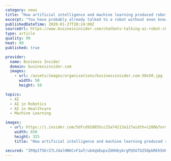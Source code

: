 ```yaml
---
category: news
title: "How artificial intelligence and machine learning produced robots we can talk to"
excerpt: "You have probably already talked to a robot without even knowing it. But what are chatbots and how do they work? Business Insider explores this growing market."
publishedDateTime: 2020-01-27T20:24:00Z
sourceUrl: https://www.businessinsider.com/chatbots-talking-ai-robot-chat-machine
type: article
quality: 99
heat: 99
published: true

provider:
  name: Business Insider
  domain: businessinsider.com
  images:
    - url: /assets/images/organizations/businessinsider.com-50x50.jpg
      width: 50
      height: 50

topics:
  - AI
  - AI in Robotics
  - AI in Healthcare
  - Machine Learning

images:
  - url: https://i.insider.com/5dfcd92d855cc25a74213a12?width=1200&format=jpeg
    width: 650
    height: 325
    title: "How artificial intelligence and machine learning produced robots we can talk to"

secured: "IR9pIf5ErZ7LJdalHN6CvF1wT/ub4qbEwpxZdHUbybrgPQ5GTbZ50pbREh5U6cOboq2LUlZbIls1kollNiEAGD7/jdjfnEBmcXlNK3o1mnkUhwaNRSPi7FHCyWkW3tAX/y09z1t0nx5XMtT5rg2OEgnox+cFqt+Pr+y9Ii1EMaQyEZQHtFSH7ywzgeVLVCHpmbRtDqOAhQfrCEwvEXnXuOPyfBZG9j16EP+u6U/fNRD2bxIdItW0vOC3dXV5kO1STwD0v6f5DPJuYgEYUlN6iM5AQV8FRPi3RCIEomOowsHlmTi80wM/rn/48SnaVFx3;WXfomv3TifjtCM0Kmz0B1Q=="
---
```


